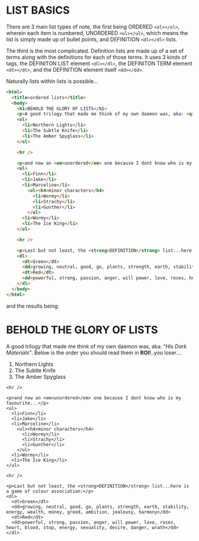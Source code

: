 # LIST BASICS

There are 3 main list types of note, the first being ORDERED ```<ol></ol>```, wherein each item is numbered, UNORDERED ```<ul></ul>```, which means the list is simply made up of bullet points, and DEFINITION ```<dl></dl>``` lists.

The third is the most complicated. Definition lists are made up of a set of terms along with the definitions for each of those terms. It uses 3 kinds of tags, the DEFINITON LIST element ```<dl></dl>```, the DEFINITON TERM element ```<dt></dt>```, and the DEFINITION element itself ```<dd></dd>```.

Naturally lists within lists is possible...

```html
<html>
  <title>ordered lists</title>
  <body>
    <h1>BEHOLD THE GLORY OF LISTS</h1>
    <p>A good trilogy that made me think of my own daemon was, aka: <q><em>His Dark Materials</em></q>. Below is the order you should read them in <strong>ROI!</strong>..you loser....<p>
    <ol>
      <li>Northern Lights</li>
      <li>The Subtle Knife</li>
      <li>The Amber Spyglass</li>
    </ol>

    <hr />

    <p>and now an <em>unordered</em> one because I dont know who is my favourite...</p>
    <ul>
      <li>Finn</li>
      <li>Jake</li>
      <li>Marceline</li>
        <ul><h4>minor characters</h4>
          <li>Wormy</li>
          <li>Strachy</li>
          <li>Gunther</li>
        </ul>
      <li>Wormy</li>
      <li>The Ice King</li>
    </ul>

    <hr />

    <p>Last but not least, the <strong>DEFINITION</strong> list...here is a game of colour association:</p>
    <dl>
      <dt>Green</dt>
      <dd>growing, neutral, good, go, plants, strength, earth, stability, energy, wealth, money, greed, ambition, jealousy, harmony</dd>
      <dt>Red</dt>
      <dd>powerful, strong, passion, anger, will power, love, roses, heart, blood, stop, energy, sexuality, desire, danger, wrath</dd>
    </dl>
  </body>
</html>
```

and the results being:

<html>
  <title>ordered lists</title>
  <body>
    <h1>BEHOLD THE GLORY OF LISTS</h1>
    <p>A good trilogy that made me think of my own daemon was, aka: <q><em>His Dark Materials</em></q>. Below is the order you should read them in <strong>ROI!</strong>..you loser....<p>
    <ol>
      <li>Northern Lights</li>
      <li>The Subtle Knife</li>
      <li>The Amber Spyglass</li>
    </ol>

    <hr />

    <p>and now an <em>unordered</em> one because I dont know who is my favourite...</p>
    <ul>
      <li>Finn</li>
      <li>Jake</li>
      <li>Marceline</li>
        <ul><h4>minor characters</h4>
          <li>Wormy</li>
          <li>Strachy</li>
          <li>Gunther</li>
        </ul>
      <li>Wormy</li>
      <li>The Ice King</li>
    </ul>

    <hr />

    <p>Last but not least, the <strong>DEFINITION</strong> list...here is a game of colour association:</p>
    <dl>
      <dt>Green</dt>
      <dd>growing, neutral, good, go, plants, strength, earth, stability, energy, wealth, money, greed, ambition, jealousy, harmony</dd>
      <dt>Red</dt>
      <dd>powerful, strong, passion, anger, will power, love, roses, heart, blood, stop, energy, sexuality, desire, danger, wrath</dd>
    </dl>
  </body>
</html>